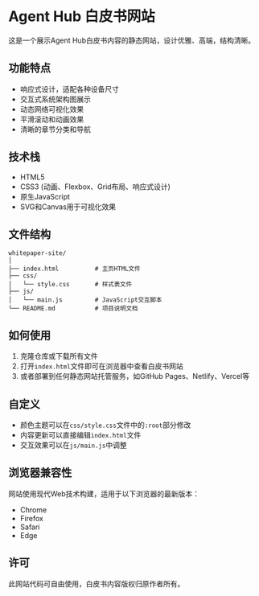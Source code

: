 # Agent Hub 白皮书网站

这是一个展示Agent Hub白皮书内容的静态网站，设计优雅、高端，结构清晰。

## 功能特点

- 响应式设计，适配各种设备尺寸
- 交互式系统架构图展示
- 动态网络可视化效果
- 平滑滚动和动画效果
- 清晰的章节分类和导航

## 技术栈

- HTML5
- CSS3 (动画、Flexbox、Grid布局、响应式设计)
- 原生JavaScript
- SVG和Canvas用于可视化效果

## 文件结构

```
whitepaper-site/
│
├── index.html          # 主页HTML文件
├── css/
│   └── style.css       # 样式表文件
├── js/
│   └── main.js         # JavaScript交互脚本
└── README.md           # 项目说明文档
```

## 如何使用

1. 克隆仓库或下载所有文件
2. 打开`index.html`文件即可在浏览器中查看白皮书网站
3. 或者部署到任何静态网站托管服务，如GitHub Pages、Netlify、Vercel等

## 自定义

- 颜色主题可以在`css/style.css`文件中的`:root`部分修改
- 内容更新可以直接编辑`index.html`文件
- 交互效果可以在`js/main.js`中调整

## 浏览器兼容性

网站使用现代Web技术构建，适用于以下浏览器的最新版本：

- Chrome
- Firefox
- Safari
- Edge

## 许可

此网站代码可自由使用，白皮书内容版权归原作者所有。 